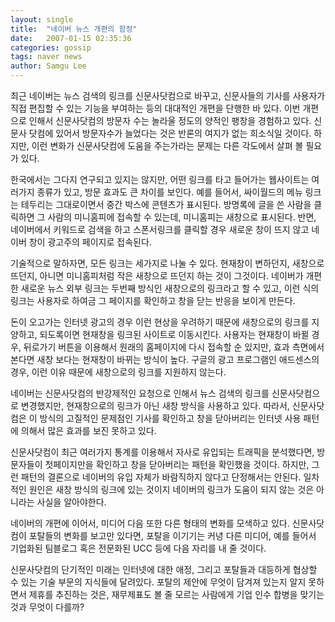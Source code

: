 ```yaml
---
layout: single
title:  "네이버 뉴스 개편의 함정"
date:   2007-01-15 02:35:36
categories: gossip
tags: naver news
author: Samgu Lee
---
```

최근 네이버는 뉴스 검색의 링크를 신문사닷컴으로 바꾸고, 신문사들의 기사를 사용자가 직접 편집할 수 있는 기능을 부여하는 등의 대대적인 개편을 단행한 바 있다. 이번 개편으로 인해서 신문사닷컴의 방문자 수는 놀라울 정도의 양적인 팽창을 경험하고 있다. 신문사 닷컴에 있어서 방문자수가 늘었다는 것은 반론의 여지가 없는 희소식일 것이다. 하지만, 이런 변화가 신문사닷컴에 도움을 주는가라는 문제는 다른 각도에서 살펴 볼 필요가 있다.

한국에서는 그다지 연구되고 있지는 않지만, 어떤 링크를 타고 들어가는 웹사이트는 여러가지 종류가 있고, 방문 효과도 큰 차이를 보인다. 예를 들어서, 싸이월드의 메뉴 링크는 테두리는 그대로이면서 중간 박스에 콘텐츠가 표시된다. 방명록에 글을 쓴 사람을 클릭하면 그 사람의 미니홈피에 접속할 수 있는데, 미니홈피는 새창으로 표시된다. 반면, 네이버에서 키워드로 검색을 하고 스폰서링크를 클릭할 경우 새로운 창이 뜨지 않고 네이버 창이 광고주의 페이지로 접속된다.

기술적으로 말하자면, 모든 링크는 세가지로 나눌 수 있다. 현재창이 변하던지, 새창으로 뜨던지, 아니면 미니홈피처럼 작은 새창으로 뜨던지 하는 것이 그것이다. 네이버가 개편한 새로운 뉴스 외부 링크는 두번째 방식인 새창으로의 링크라고 할 수 있고, 이런 식의 링크는 사용자로 하여금 그 페이지를 확인하고 창을 닫는 반응을 보이게 만든다.

돈이 오고가는 인터넷 광고의 경우 이런 현상을 우려하기 때문에 새창으로의 링크를 지양하고, 되도록이면 현재창을 링크된 사이트로 이동시킨다. 사용자는 현재창이 바뀔 경우, 뒤로가기 버튼을 이용해서 원래의 홈페이지에 다시 접속할 순 있지만, 효과 측면에서 본다면 새창 보다는 현재창이 바뀌는 방식이 높다. 구글의 광고 프로그램인 애드센스의 경우, 이런 이유 때문에 새창으로의 링크를 지원하지 않는다.

네이버는 신문사닷컴의 반강제적인 요청으로 인해서 뉴스 검색의 링크를 신문사닷컴으로 변경했지만, 현재창으로의 링크가 아닌 새창 방식을 사용하고 있다. 따라서, 신문사닷컴은 이 방식의 고질적인 문제점인 기사를 확인하고 창을 닫아버리는 인터넷 사용 패턴에 의해서 많은 효과를 보진 못하고 있다.

신문사닷컴이 최근 여러가지 통계를 이용해서 자사로 유입되는 트래픽을 분석했다면, 방문자들이 첫페이지만을 확인하고 창을 닫아버리는 패턴을 확인했을 것이다. 하지만, 그런 패턴의 결론으로 네이버의 유입 자체가 바람직하지 않다고 단정해서는 안된다. 일차적인 원인은 새창 방식의 링크에 있는 것이지 네이버의 링크가 도움이 되지 않는 것은 아니라는 사실을 알아야한다.

네이버의 개편에 이어서, 미디어 다음 또한 다른 형태의 변화를 모색하고 있다. 신문사닷컴이 포탈들의 변화를 보고만 있다면, 포탈을 이기기는 커녕 다른 미디어, 예를 들어서 기업화된 팀블로그 혹은 전문화된 UCC 등에 다음 자리를 내 줄 것이다.

신문사닷컴의 단기적인 미래는 인터넷에 대한 애정, 그리고 포탈들과 대등하게 협상할 수 있는 기술 부문의 지식들에 달려있다. 포탈의 제안에 무엇이 담겨져 있는지 알지 못하면서 제휴를 추진하는 것은, 재무제표도 볼 줄 모르는 사람에게 기업 인수 합병을 맞기는 것과 무엇이 다를까?

